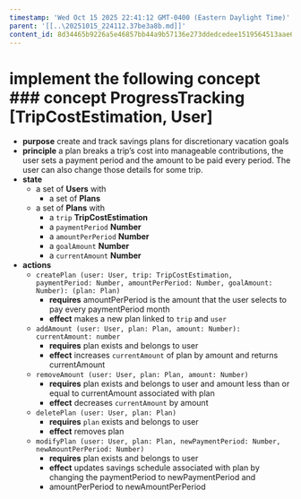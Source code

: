 ```yaml
---
timestamp: 'Wed Oct 15 2025 22:41:12 GMT-0400 (Eastern Daylight Time)'
parent: '[[..\20251015_224112.37be3a8b.md]]'
content_id: 8d34465b9226a5e46857bb44a9b57136e273ddedcedee1519564513aae6fd365
---
```


# implement the following concept ### concept ProgressTracking \[TripCostEstimation, User]

* **purpose** create and track savings plans for discretionary vacation goals
* **principle** a plan breaks a trip’s cost into manageable contributions, the user sets a payment period and the amount to be paid every period. The user can also change those details for some trip.
* **state**
  * a set of **Users** with
    * a set of **Plans**
  * a set of **Plans** with
    * a `trip` **TripCostEstimation**
    * a `paymentPeriod` **Number**
    * a `amountPerPeriod` **Number**
    * a `goalAmount` **Number**
    * a `currentAmount` **Number**
* **actions**
  * `createPlan (user: User, trip: TripCostEstimation, paymentPeriod: Number, amountPerPeriod: Number, goalAmount: Number): (plan: Plan)`
    * **requires** amountPerPeriod is the amount that the user selects to pay every paymentPeriod month
    * **effect** makes a new plan linked to `trip` and `user`
  * `addAmount (user: User, plan: Plan, amount: Number): currentAmount: number`
    * **requires** plan exists and belongs to user
    * **effect** increases `currentAmount` of plan by amount and returns currentAmount
  * `removeAmount (user: User, plan: Plan, amount: Number)`
    * **requires** plan exists and belongs to user and amount less than or equal to currentAmount associated with plan
    * **effect** decreases `currentAmount` by amount
  * `deletePlan (user: User, plan: Plan)`
    * **requires** `plan` exists and belongs to user
    * **effect** removes plan
  * `modifyPlan (user: User, plan: Plan, newPaymentPeriod: Number, newAmountPerPeriod: Number)`
    * **requires** plan exists and belongs to user
    * **effect** updates savings schedule associated with plan by changing the paymentPeriod to newPaymentPeriod and
    * amountPerPeriod to newAmountPerPeriod

